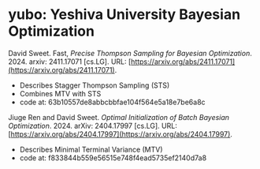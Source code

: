 # yubo: Yeshiva University Bayesian Optimization



David Sweet. Fast, *Precise Thompson Sampling for Bayesian Optimization*. 2024.
arxiv: 2411.17071 [cs.LG]. URL: [https://arxiv.org/abs/2411.17071](https://arxiv.org/abs/2411.17071).
- Describes Stagger Thompson Sampling (STS)
- Combines MTV with STS
- code at: 63b10557de8abbcbbfae104f564e5a18e7be6a8c

Jiuge Ren and David Sweet. *Optimal Initialization of Batch Bayesian Optimization*. 2024.
arXiv: 2404.17997 [cs.LG]. URL: [https://arxiv.org/abs/2404.17997](https://arxiv.org/abs/2404.17997).
- Describes Minimal Terminal Variance (MTV)
- code at: f833844b559e56515e748f4ead5735ef2140d7a8

